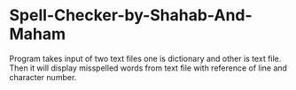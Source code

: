 # Spell-Checker-by-Shahab-And-Maham
Program takes input of two text files one is dictionary and other is text file. Then it will display misspelled words from text file with reference of line and character number.
